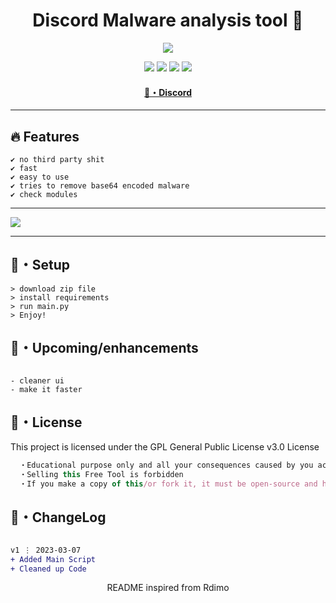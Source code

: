 <h1 align="center">
  Discord Malware analysis tool 🚀
</h1>


<p align="center"> 
  <kbd>
<img src="https://steamuserimages-a.akamaihd.net/ugc/848220336393851174/73E4DDF575623F925D0E727FBB0AE67EBFF6902E/?imw=637&imh=358&ima=fit&impolicy=Letterbox&imcolor=%23000000&letterbox=true"></img>
  </kbd>
</p>

<p align="center">
  <img src="https://img.shields.io/github/languages/top/sfx2me/Polonium?style=flat-square">
  <img src="https://img.shields.io/github/last-commit/sfx2me/Polonium?style=flat-square">
  <img src="https://img.shields.io/github/stars/sfx2me/Polonium?color=7F9DE0&label=Stars&style=flat-square">
  <img src="https://img.shields.io/github/forks/sfx2me/Polonium?color=7F9DE0&label=Forks&style=flat-square">
</p>

<h4 align="center">
  <a href="https://discord.gg/deobf">🌌・Discord</a>
</h4>

---

## :fire: Features
```sh-session
✔ no third party shit
✔ fast
✔ easy to use
✔ tries to remove base64 encoded malware
✔ check modules
```
---

<img src="https://cdn.discordapp.com/attachments/1004679809365975100/1082734735043866784/Screenshot_2023-03-07_194056.png">

---

## 🚀・Setup

```sh-session
> download zip file
> install requirements
> run main.py
> Enjoy!
```

## 🎉・Upcoming/enhancements
```sh-session

- cleaner ui
- make it faster
```


## 📄・License

This project is licensed under the GPL General Public License v3.0 License
```js
  ・Educational purpose only and all your consequences caused by you actions is your responsibility
  ・Selling this Free Tool is forbidden
  ・If you make a copy of this/or fork it, it must be open-source and have credits linking to this repo
```

## 💭・ChangeLog

```diff

v1 ⋮ 2023-03-07
+ Added Main Script
+ Cleaned up Code
```

<p align="center">
  README inspired from Rdimo
</p>
 